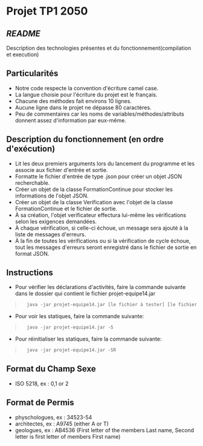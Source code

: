 # Projet TP1 2050

## _README_
Description des technologies présentes et du fonctionnement(compilation et execution) 

## Particularités
- Notre code respecte la convention d'écriture camel case.
- La langue choisie pour l'écriture du projet est le français.
- Chacune des méthodes fait environs 10 lignes.
- Aucune ligne dans le projet ne dépasse 80 caractères.
- Peu de commentaires car les noms de variables/méthodes/attributs donnent assez d'information par eux-même.

## Description du fonctionnement (en ordre d'exécution)
- Lit les deux premiers arguments lors du lancement du programme et les associe aux fichier d'entrée et sortie.
- Formatte le fichier d'entrée de type .json pour créer un objet JSON 
  recherchable.
- Créer un objet de la classe FormationContinue pour stocker les informations de l'objet JSON.
- Créer un objet de la classe Verification avec l'objet de la classe FormationContinue et le fichier de sortie.
- À sa création, l'objet verificateur effectura lui-même les vérifications selon les exigences demandées.
- À chaque vérification, si celle-ci échoue, un message sera ajouté à la liste de messages d'erreurs.
- À la fin de toutes les vérifications ou si la vérification de cycle échoue,
  tout les messages d'erreurs seront enregistré dans le fichier de sortie en 
  format JSON.

## Instructions
- Pour vérifier les déclarations d'activités, faire la commande suivante dans le dossier qui contient le fichier projet-equipe14.jar
>~~~csh
>   java -jar projet-equipe14.jar [le fichier à tester] [le fichier résultat]
>~~~

- Pour voir les statiques, faire la commande suivante:
>~~~csh
>   java -jar projet-equipe14.jar -S
>~~~

- Pour réinitialiser les statiques, faire la commande suivante:
>~~~csh
>   java -jar projet-equipe14.jar -SR
>~~~

## Format du Champ Sexe
- ISO 5218, ex : 0,1 or 2

## Format de Permis
- physchologues, ex : 34523-54
- architectes, ex : A9745 (either A or T) 
- geologues, ex : AB4536 (First letter of the members Last name, Second letter is first letter of members First name)